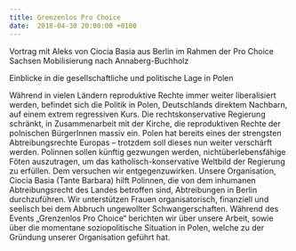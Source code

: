 ```yaml
---
title: Grenzenlos Pro Choice
date:  2018-04-30 20:00:00 +0100
---
```


Vortrag mit Aleks von Ciocia Basia aus Berlin im Rahmen der Pro Choice Sachsen Mobilisierung nach Annaberg-Buchholz



Einblicke in die gesellschaftliche und politische Lage in Polen

Während in vielen Ländern reproduktive Rechte immer weiter liberalisiert
werden, befindet sich die Politik in Polen, Deutschlands direktem
Nachbarn, auf einem extrem regressiven Kurs. Die rechtskonservative
Regierung schränkt, in Zusammenarbeit mit der Kirche, die reproduktiven
Rechte der polnischen BürgerInnen massiv ein. Polen hat bereits eines
der strengsten Abtreibungsrechte Europas – trotzdem soll dieses nun
weiter verschärft werden. Polinnen sollen künftig gezwungen werden,
nichtüberlebensfähige Föten auszutragen, um das katholisch-konservative
Weltbild der Regierung zu erfüllen. Dem versuchen wir entgegenzuwirken.
Unsere Organisation, Ciocia Basia (Tante Barbara) hilft Polinnen, die
von dem inhumanen Abtreibungsrecht des Landes betroffen sind,
Abtreibungen in Berlin durchzuführen. Wir unterstützen Frauen
organisatorisch, finanziell und seelisch bei dem Abbruch ungewollter
Schwangerschaften. Während des Events „Grenzenlos Pro Choice“ berichten
wir über unsere
Arbeit, sowie über die momentane soziopolitische Situation in Polen,
welche zu der Gründung unserer Organisation geführt hat.


